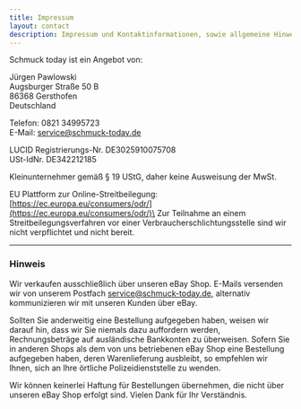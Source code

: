 ```yaml
---
title: Impressum
layout: contact
description: Impressum und Kontaktinformationen, sowie allgemeine Hinweise
---
```


Schmuck today ist ein Angebot von:

Jürgen Pawlowski\
Augsburger Straße 50 B\
86368 Gersthofen\
Deutschland

Telefon: 0821 34995723\
E-Mail: [service@schmuck-today.de](mailto:service@schmuck-today.de)

LUCID Registrierungs-Nr. DE3025910075708\
USt-IdNr. DE342212185

Kleinunternehmer gemäß § 19 UStG, daher keine Ausweisung der MwSt.

EU Plattform zur Online-Streitbeilegung:\
[https://ec.europa.eu/consumers/odr/](https://ec.europa.eu/consumers/odr/)\
Zur Teilnahme an einem Streitbeilegungsverfahren vor einer Verbraucherschlichtungsstelle sind wir nicht verpflichtet und nicht bereit.

----

### Hinweis

Wir verkaufen ausschließlich über unseren eBay Shop. E-Mails versenden wir von unserem Postfach service@schmuck-today.de, alternativ kommunizieren wir mit unseren Kunden über eBay.

Sollten Sie anderweitig eine Bestellung aufgegeben haben, weisen wir darauf hin, dass wir Sie niemals dazu auffordern werden, Rechnungsbeträge auf ausländische Bankkonten zu überweisen. Sofern Sie in anderen Shops als dem von uns betriebenen eBay Shop eine Bestellung aufgegeben haben, deren Warenlieferung ausbleibt, so empfehlen wir Ihnen, sich an Ihre örtliche Polizeidienststelle zu wenden.

Wir können keinerlei Haftung für Bestellungen übernehmen, die nicht über unseren eBay Shop erfolgt sind.
Vielen Dank für Ihr Verständnis.
